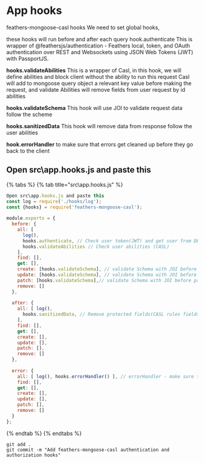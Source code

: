 # App hooks

feathers-mongoose-casl hooks We need to set global hooks,

these hooks will run before and after each query hook.authenticate This is wrapper of @feathersjs/authentication - Feathers local, token, and OAuth authentication over REST and Websockets using JSON Web Tokens \(JWT\) with PassportJS.

**hooks.validateAbilities** This is a wrapper of Casl, in this hook, we will define abilities and block client without the ability to run this request Casl will add to mongoose query object a relevant key value before making the request, and validate Abilities will remove fields from user request by id abilities

**hooks.validateSchema** This hook will use JOI to validate request data follow the scheme

**hooks.sanitizedData** This hook will remove data from response follow the user abilities

**hook.errorHandler** to make sure that errors get cleaned up before they go back to the client

## Open src\app.hooks.js and paste this

{% tabs %}
{% tab title="src\\app.hooks.js" %}
```javascript
Open src\app.hooks.js and paste this
const log = require('./hooks/log');
const {hooks} = require('feathers-mongoose-casl');
​
module.exports = {
  before: {
    all: [
      log(),
      hooks.authenticate, // Check user token(JWT) and get user from DB, user will be found at hook.params.user 
      hooks.validateAbilities // Check user abilities (CASL) 
    ],
    find: [],
    get: [],
    create: [hooks.validateSchema], // validate Schema with JOI before create
    update: [hooks.validateSchema], // validate Schema with JOI before update
    patch: [hooks.validateSchema],// validate Schema with JOI before patch
    remove: []
  },
​
  after: {
    all: [ log(),
      hooks.sanitizedData, // Remove protected fields(CASL rules fields) from response
    ],
    find: [],
    get: [],
    create: [],
    update: [],
    patch: [],
    remove: []
  },
​
  error: {
    all: [ log(), hooks.errorHandler() ], // errorHandler - make sure that errors get cleaned up before they go back to the client
    find: [],
    get: [],
    create: [],
    update: [],
    patch: [],
    remove: []
  }
};
```
{% endtab %}
{% endtabs %}

```text
git add .
git commit -m "Add feathers-mongoose-casl authentication and authorization hooks"
```

